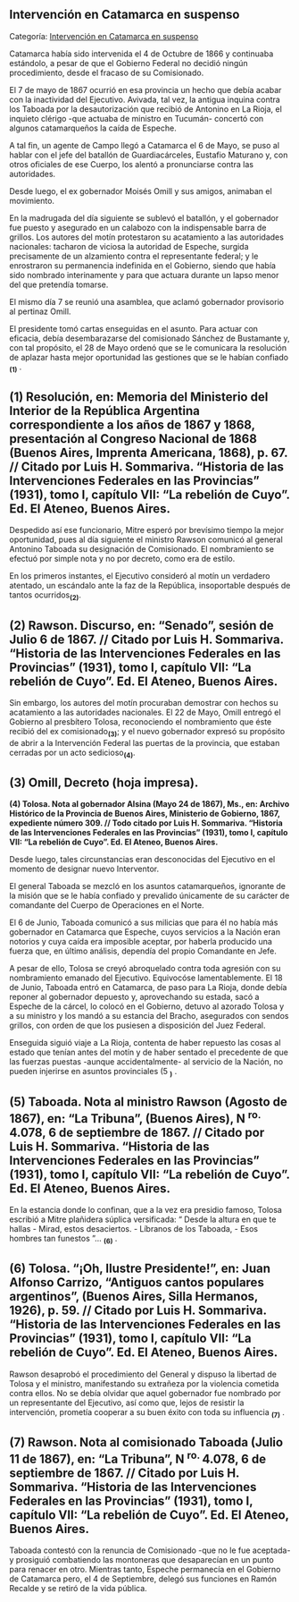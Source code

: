 ## Intervención en Catamarca en suspenso

Categoría: [Intervención en Catamarca en suspenso](http://descubrircorrientes.com.ar/2012/index.php/4585-historia-desde-1814-hasta-la-guerra-de-la-triple-alianza/de-lagrana-a-lopez-soto-1862-1868-corrientes-y-la-guerra-del-paraguay/marcos-paz-vicepresidente-a-cargodelpen/intervencion-en-catamarca-en-suspenso)

Catamarca había sido intervenida el 4 de Octubre de 1866 y continuaba estándolo, a pesar de que el Gobierno Federal no decidió ningún procedimiento, desde el fracaso de su Comisionado.

El 7 de mayo de 1867 ocurrió en esa provincia un hecho que debía acabar con la inactividad del Ejecutivo. Avivada, tal vez, la antigua inquina contra los Taboada por la desautorización que recibió de Antonino en La Rioja, el inquieto clérigo -que actuaba de ministro en Tucumán- concertó con algunos catamarqueños la caída de Espeche.

A tal fin, un agente de Campo llegó a Catamarca el 6 de Mayo, se puso al hablar con el jefe del batallón de Guardiacárceles, Eustafio Maturano y, con otros oficiales de ese Cuerpo, los alentó a pronunciarse contra las autoridades.

Desde luego, el ex gobernador Moisés Omill y sus amigos, animaban el movimiento.

En la madrugada del día siguiente se sublevó el batallón, y el gobernador fue puesto y asegurado en un calabozo con la indispensable barra de grillos. Los autores del motín protestaron su acatamiento a las autoridades nacionales: tacharon de viciosa la autoridad de Espeche, surgida precisamente de un alzamiento contra el representante federal; y le enrostraron su permanencia indefinida en el Gobierno, siendo que había sido nombrado interinamente y para que actuara durante un lapso menor del que pretendía tomarse.

El mismo día 7 se reunió una asamblea, que aclamó gobernador provisorio al pertinaz Omill.

El presidente tomó cartas enseguidas en el asunto. Para actuar con eficacia, debía desembarazarse del comisionado Sánchez de Bustamante y, con tal propósito, el 28 de Mayo ordenó que se le comunicara la resolución de aplazar hasta mejor oportunidad las gestiones que se le habían confiado <sub><strong><span><span>(1)</span></span></strong></sub> .

## **(1) Resolución, en: Memoria del Ministerio del Interior de la República Argentina correspondiente a los años de 1867 y 1868, presentación al Congreso Nacional de 1868 (Buenos Aires, Imprenta Americana, 1868), p. 67\. // Citado por Luis H. Sommariva. “Historia de las Intervenciones Federales en las Provincias” (1931), tomo I, capítulo VII: “La rebelión de Cuyo”. Ed. El Ateneo, Buenos Aires.**

Despedido así ese funcionario, Mitre esperó por brevísimo tiempo la mejor oportunidad, pues al día siguiente el ministro Rawson comunicó al general Antonino Taboada su designación de Comisionado. El nombramiento se efectuó por simple nota y no por decreto, como era de estilo.

En los primeros instantes, el Ejecutivo consideró al motín un verdadero atentado, un escándalo ante la faz de la República, insoportable después de tantos ocurridos<sub><strong>(2)</strong></sub>.

## **(2) Rawson. Discurso, en: “Senado”, sesión de Julio 6 de 1867. // Citado por Luis H. Sommariva. “Historia de las Intervenciones Federales en las Provincias” (1931), tomo I, capítulo VII: “La rebelión de Cuyo”. Ed. El Ateneo, Buenos Aires.**

Sin embargo, los autores del motín procuraban demostrar con hechos su acatamiento a las autoridades nacionales. El 22 de Mayo, Omill entregó el Gobierno al presbítero Tolosa, reconociendo el nombramiento que éste recibió del ex comisionado<sub><strong>(3)</strong></sub>; y el nuevo gobernador expresó su propósito de abrir a la Intervención Federal las puertas de la provincia, que estaban cerradas por un acto sedicioso<sub><strong>(4)</strong></sub>.

## **(3) Omill, Decreto (hoja impresa).**  
**(4) Tolosa. Nota al gobernador Alsina (Mayo 24 de 1867), Ms., en: Archivo Histórico de la Provincia de Buenos Aires, Ministerio de Gobierno, 1867, expediente número 309. // Todo citado por Luis H. Sommariva. “Historia de las Intervenciones Federales en las Provincias” (1931), tomo I, capítulo VII: “La rebelión de Cuyo”. Ed. El Ateneo, Buenos Aires.**

Desde luego, tales circunstancias eran desconocidas del Ejecutivo en el momento de designar nuevo Interventor.

El general Taboada se mezcló en los asuntos catamarqueños, ignorante de la misión que se le había confiado y prevalido únicamente de su carácter de comandante del Cuerpo de Operaciones en el Norte.

El 6 de Junio, Taboada comunicó a sus milicias que para él no había más gobernador en Catamarca que Espeche, cuyos servicios a la Nación eran notorios y cuya caída era imposible aceptar, por haberla producido una fuerza que, en último análisis, dependía del propio Comandante en Jefe.

A pesar de ello, Tolosa se creyó abroquelado contra toda agresión con su nombramiento emanado del Ejecutivo. Equivocóse lamentablemente. El 18 de Junio, Taboada entró en Catamarca, de paso para La Rioja, donde debía reponer al gobernador depuesto y, aprovechando su estada, sacó a Espeche de la cárcel, lo colocó en el Gobierno, detuvo al azorado Tolosa y a su ministro y los mandó a su estancia del Bracho, asegurados con sendos grillos, con orden de que los pusiesen a disposición del Juez Federal.

Enseguida siguió viaje a La Rioja, contenta de haber repuesto las cosas al estado que tenían antes del motín y de haber sentado el precedente de que las fuerzas puestas -aunque accidentalmente- al servicio de la Nación, no pueden injerirse en asuntos provinciales (5 <sub><strong><span><span>)</span></span></strong></sub> .

## **(5) Taboada. Nota al ministro Rawson (Agosto de 1867), en: “La Tribuna”, (Buenos Aires), N <sup><span><span>ro. </span></span></sup> 4.078, 6 de septiembre de 1867. // Citado por Luis H. Sommariva. “Historia de las Intervenciones Federales en las Provincias” (1931), tomo I, capítulo VII: “La rebelión de Cuyo”. Ed. El Ateneo, Buenos Aires.**

En la estancia donde lo confinan, que a la vez era presidio famoso, Tolosa escribió a Mitre plañidera súplica versificada: “ Desde la altura en que te hallas - Mirad, estos desaciertos. \- Líbranos de los Taboada, - Esos hombres tan funestos ”... <sub><strong><span><span>(6)</span></span></strong></sub> .

## **(6) Tolosa. “¡Oh, Ilustre Presidente!”, en: Juan Alfonso Carrizo, “Antiguos cantos populares argentinos”, (Buenos Aires, Silla Hermanos, 1926), p. 59\. // Citado por Luis H. Sommariva. “Historia de las Intervenciones Federales en las Provincias” (1931), tomo I, capítulo VII: “La rebelión de Cuyo”. Ed. El Ateneo, Buenos Aires.**

Rawson desaprobó el procedimiento del General y dispuso la libertad de Tolosa y el ministro, manifestando su extrañeza por la violencia cometida contra ellos. No se debía olvidar que aquel gobernador fue nombrado por un representante del Ejecutivo, así como que, lejos de resistir la intervención, prometía cooperar a su buen éxito con toda su influencia <sub><strong><span><span>(7)</span></span></strong></sub> .

## **(7) Rawson. Nota al comisionado Taboada (Julio 11 de 1867), en: “La Tribuna”, N <sup><span><span>ro. </span></span></sup> 4.078, 6 de septiembre de 1867. // Citado por Luis H. Sommariva. “Historia de las Intervenciones Federales en las Provincias” (1931), tomo I, capítulo VII: “La rebelión de Cuyo”. Ed. El Ateneo, Buenos Aires.**

Taboada contestó con la renuncia de Comisionado -que no le fue aceptada- y prosiguió combatiendo las montoneras que desaparecían en un punto para renacer en otro. Mientras tanto, Espeche permanecía en el Gobierno de Catamarca pero, el 4 de Septiembre, delegó sus funciones en Ramón Recalde y se retiró de la vida pública.